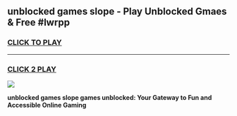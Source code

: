 
## unblocked games slope - Play Unblocked Gmaes & Free #lwrpp
<h3>
<a href="https://news.freeplayer.one?title=unblocked_games_slope&ref=24F">CLICK TO PLAY</a></h3>
<hr>

<h3>
<a href="https://news.freeplayer.one?title=unblocked_games_slope&ref=24F">CLICK 2 PLAY</a>
  
</h3>

<a href="https://news.freeplayer.one?title=unblocked_games_slope&ref=24F/"><img src="https://clearcache.store/games.png"></a>


**unblocked games slope games unblocked: Your Gateway to Fun and Accessible Online Gaming**
